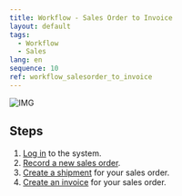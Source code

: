 ```yaml
---
title: Workflow - Sales Order to Invoice
layout: default
tags:
  - Workflow
  - Sales
lang: en
sequence: 10
ref: workflow_salesorder_to_invoice
---
```


![IMG](../../images/en_workflow_salesorder_to_invoice.png)

## Steps
1. [Log in](Logon) to the system.
1. [Record a new sales order](SalesOrder_recording).
1. [Create a shipment](Ship_SalesOrder) for your sales order.
1. [Create an invoice](Invoice_SalesOrder) for your sales order.

